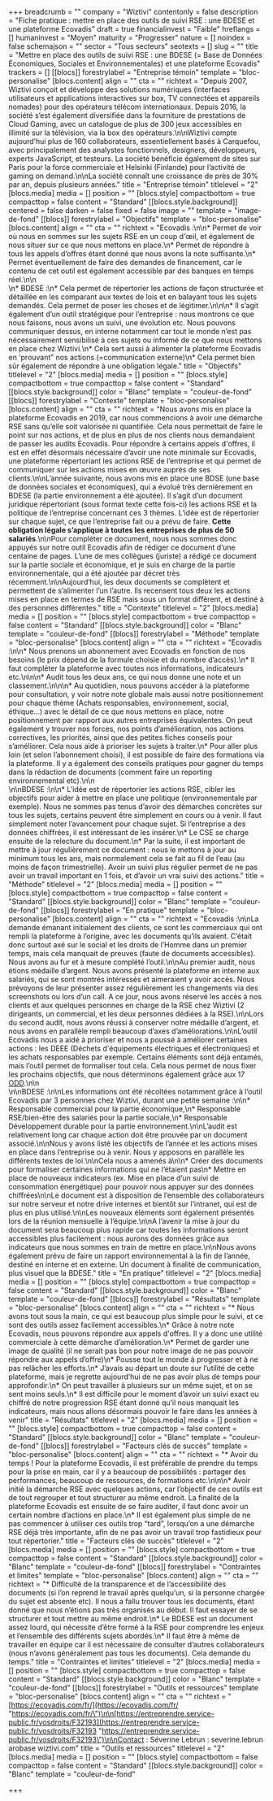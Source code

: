 +++
breadcrumb = ""
company = "Wiztivi"
contentonly = false
description = "Fiche pratique : mettre en place des outils de suivi RSE : une BDESE et une plateforme Ecovadis"
draft = true
financialinvest = "Faible"
hreflangs = []
humaninvest = "Moyen"
maturity = "Progresser"
nature = []
noindex = false
schemajson = ""
sector = "Tous secteurs"
seotexts = []
slug = ""
title = "Mettre en place des outils de suivi RSE : une BDESE (= Base de Données Économiques, Sociales et Environnementales) et une plateforme Ecovadis"
trackers = []
[[blocs]]
forestrylabel = "Entreprise témoin"
template = "bloc-personalise"
[blocs.content]
align = ""
cta = ""
richtext = "Depuis 2007, Wiztivi conçoit et développe des solutions numériques (interfaces utilisateurs et applications interactives sur box, TV connectées et appareils nomades) pour des opérateurs télécom internationaux. Depuis 2016, la société s’est également diversifiée dans la fourniture de prestations de Cloud Gaming, avec un catalogue de plus de 300 jeux accessibles en illimité sur la télévision, via la box des opérateurs.\n\nWiztivi compte aujourd’hui plus de 160 collaborateurs, essentiellement basés à Carquefou, avec principalement des analystes fonctionnels, designers, développeurs, experts JavaScript, et testeurs. La société bénéficie également de sites sur Paris pour la force commerciale et Helsinki (Finlande) pour l’activité de gaming on demand.\n\nLa société connaît une croissance de près de 30% par an, depuis plusieurs années."
title = "Entreprise témoin"
titlelevel = "2"
[blocs.media]
media = []
position = ""
[blocs.style]
compactbottom = true
compacttop = false
content = "Standard"
[[blocs.style.background]]
centered = false
darken = false
fixed = false
image = ""
template = "image-de-fond"
[[blocs]]
forestrylabel = "Objectifs"
template = "bloc-personalise"
[blocs.content]
align = ""
cta = ""
richtext = "Ecovadis :\n\n* Permet de voir où nous en sommes sur les sujets RSE en un coup d'œil, et également de nous situer sur ce que nous mettons en place.\n* Permet de répondre à tous les appels d’offres étant donné que nous avons la note suffisante.\n* Permet éventuellement de faire des demandes de financement, car le contenu de cet outil est également accessible par des banques en temps réel.\n\n  <br>\n* BDESE :\n* Cela permet de répertorier les actions de façon structurée et détaillée en les comparant aux textes de lois et en balayant tous les sujets demandés. Cela permet de poser les choses et de légitimer.\n\n\n* Il s’agit également d’un outil stratégique pour l’entreprise : nous montrons ce que nous faisons, nous avons un suivi, une évolution etc. Nous pouvons communiquer dessus, en interne notamment car tout le monde n’est pas nécessairement sensibilisé à ces sujets ou informé de ce que nous mettons en place chez Wiztivi.\n* Cela sert aussi à alimenter la plateforme Ecovadis en ‘prouvant” nos actions (=communication externe)\n* Cela permet bien sûr également de répondre à une obligation légale."
title = "Objectifs"
titlelevel = "2"
[blocs.media]
media = []
position = ""
[blocs.style]
compactbottom = true
compacttop = false
content = "Standard"
[[blocs.style.background]]
color = "Blanc"
template = "couleur-de-fond"
[[blocs]]
forestrylabel = "Contexte"
template = "bloc-personalise"
[blocs.content]
align = ""
cta = ""
richtext = "Nous avons mis en place la plateforme Ecovadis en 2019, car nous commencions à avoir une démarche RSE sans qu’elle soit valorisée ni quantifiée. Cela nous permettait de faire le point sur nos actions, et de plus en plus de nos clients nous demandaient de passer les audits Ecovadis. Pour répondre à certains appels d'offres, il est en effet désormais nécessaire d’avoir une note minimale sur Ecovadis, une plateforme répertoriant les actions RSE de l’entreprise et qui permet de communiquer sur les actions mises en œuvre auprès de ses clients.\n\nL’année suivante, nous avons mis en place une BDSE (une base de données sociales et économiques), qui a évolué très dernièrement en BDESE (la partie environnement a été ajoutée). Il s’agit d’un document juridique répertoriant (sous format texte cette fois-ci) les actions RSE et la politique de l’entreprise concernant ces 3 thèmes. L’idée est de répertorier sur chaque sujet, ce que l’entreprise fait ou a prévu de faire. **Cette obligation légale s’applique à toutes les entreprises de plus de 50 salariés**.\n\nPour compléter ce document, nous nous sommes donc appuyés sur notre outil Ecovadis afin de rédiger ce document d’une centaine de pages. L’une de mes collègues (juriste) a rédigé ce document sur la partie sociale et économique, et je suis en charge de la partie environnementale, qui a été ajoutée par décret très récemment.\n\nAujourd’hui, les deux documents se complètent et permettent de s’alimenter l’un l’autre. Ils recensent tous deux les actions mises en place en termes de RSE mais sous un format différent, et destiné à des personnes différentes."
title = "Contexte"
titlelevel = "2"
[blocs.media]
media = []
position = ""
[blocs.style]
compactbottom = true
compacttop = false
content = "Standard"
[[blocs.style.background]]
color = "Blanc"
template = "couleur-de-fond"
[[blocs]]
forestrylabel = "Méthode"
template = "bloc-personalise"
[blocs.content]
align = ""
cta = ""
richtext = "Ecovadis :\n\n* Nous prenons un abonnement avec Ecovadis en fonction de nos besoins (le prix dépend de la formule choisie et du nombre d’accès).\n* Il faut compléter la plateforme avec toutes nos informations, indicateurs etc.\n\n\n* Audit tous les deux ans, ce qui nous donne une note et un classement.\n\n\n* Au quotidien, nous pouvons accéder à la plateforme pour consultation, y voir notre note globale mais aussi notre positionnement pour chaque thème (Achats responsables, environnement, social, éthique…) avec le détail de ce que nous mettons en place, notre positionnement par rapport aux autres entreprises équivalentes. On peut également y trouver nos forces, nos points d’amélioration, nos actions correctives, les priorités, ainsi que des petites fiches conseils pour s’améliorer. Cela nous aide à prioriser les sujets à traiter.\n* Pour aller plus loin (et selon l’abonnement choisi), il est possible de faire des formations via la plateforme. Il y a également des conseils pratiques pour gagner du temps dans la rédaction de documents (comment faire un reporting environnemental etc).\n\n  <br>\n\nBDESE :\n\n* L’idée est de répertorier les actions RSE, cibler les objectifs pour aider à mettre en place une politique (environnementale par exemple). Nous ne sommes pas tenus d’avoir des démarches concrètes sur tous les sujets, certains peuvent être simplement en cours ou à venir. Il faut simplement noter l’avancement pour chaque sujet. Si l’entreprise a des données chiffrées, il est intéressant de les insérer.\n* Le CSE se charge ensuite de la relecture du document.\n* Par la suite, il est important de mettre à jour régulièrement ce document : nous le mettons à jour au minimum tous les ans, mais normalement cela se fait au fil de l’eau (au moins de façon trimestrielle). Avoir un suivi plus régulier permet de ne pas avoir un travail important en 1 fois, et d’avoir un vrai suivi des actions."
title = "Méthode"
titlelevel = "2"
[blocs.media]
media = []
position = ""
[blocs.style]
compactbottom = true
compacttop = false
content = "Standard"
[[blocs.style.background]]
color = "Blanc"
template = "couleur-de-fond"
[[blocs]]
forestrylabel = "En pratique"
template = "bloc-personalise"
[blocs.content]
align = ""
cta = ""
richtext = "Ecovadis :\n\nLa demande émanant initialement des clients, ce sont les commerciaux qui ont rempli la plateforme à l’origine, avec les documents qu’ils avaient. C’était donc surtout axé sur le social et les droits de l’Homme dans un premier temps, mais cela manquait de preuves (faute de documents accessibles). Nous avons au fur et à mesure complété l’outil.\n\nAu premier audit, nous étions médaille d’argent. Nous avons présenté la plateforme en interne aux salariés, qui se sont montrés intéressés et aimeraient y avoir accès. Nous prévoyons de leur présenter assez régulièrement les changements via des screenshots ou lors d’un call. A ce jour, nous avons réservé les accès à nos clients et aux quelques personnes en charge de la RSE chez Wiztivi (2 dirigeants, un commercial, et les deux personnes dédiées à la RSE).\n\nLors du second audit, nous avons réussi à conserver notre médaille d’argent, et nous avons en parallèle rempli beaucoup d’axes d’améliorations.\n\nL’outil Ecovadis nous a aidé à prioriser et nous a poussé à améliorer certaines actions : les DEEE (Déchets d'équipements électriques et électroniques) et les achats responsables par exemple. Certains éléments sont déjà entamés, mais l’outil permet de formaliser tout cela. Cela nous permet de nous fixer les prochains objectifs, que nous déterminons également grâce aux 17 [ODD](https://www.novethic.fr/entreprises-responsables/les-objectifs-de-developpement-durable-odd.html).\n\n<br>\n\nBDESE :\n\nLes informations ont été récoltées notamment grâce à l’outil Ecovadis par 3 personnes chez Wiztivi, durant une petite semaine :\n\n* Responsable commercial pour la partie économique,\n* Responsable RSE/bien-être des salariés pour la partie sociale,\n* Responsable Développement durable pour la partie environnement.\n\nL’audit est relativement long car chaque action doit être prouvée par un document associé.\n\nNous y avons listé les objectifs de l’année et les actions mises en place dans l’entreprise ou à venir. Nous y apposons en parallèle les différents textes de loi.\n\nCela nous a amenés à\n\n* Créer des documents pour formaliser certaines informations qui ne l’étaient pas\n* Mettre en place de nouveaux indicateurs (ex. Mise en place d’un suivi de consommation énergétique) pour pouvoir nous appuyer sur des données chiffrées\n\nLe document est à disposition de l’ensemble des collaborateurs sur notre serveur et notre drive internes et bientôt sur l’intranet, qui est de plus en plus utilisé.\n\nLes nouveaux éléments sont également présentés lors de la réunion mensuelle à l’équipe.\n\nA l’avenir la mise à jour du document sera beaucoup plus rapide car toutes les informations seront accessibles plus facilement : nous aurons des données grâce aux indicateurs que nous sommes en train de mettre en place.\n\nNous avons également prévu de faire un rapport environnemental à la fin de l’année, destiné en interne et en externe. Un document à finalité de communication, plus visuel que la BDESE."
title = "En pratique"
titlelevel = "2"
[blocs.media]
media = []
position = ""
[blocs.style]
compactbottom = true
compacttop = false
content = "Standard"
[[blocs.style.background]]
color = "Blanc"
template = "couleur-de-fond"
[[blocs]]
forestrylabel = "Résultats"
template = "bloc-personalise"
[blocs.content]
align = ""
cta = ""
richtext = "* Nous avons tout sous la main, ce qui est beaucoup plus simple pour le suivi, et ce sont des outils assez facilement accessibles.\n* Grâce à notre note Ecovadis, nous pouvons répondre aux appels d'offres. Il y a donc une utilité commerciale à cette démarche d’amélioration.\n* Permet de garder une image de qualité (il ne serait pas bon pour notre image de ne pas pouvoir répondre aux appels d’offre)\n* Pousse tout le monde à progresser et à ne pas relâcher les efforts.\n* J’avais au départ un doute sur l’utilité de cette plateforme, mais je regrette aujourd’hui de ne pas avoir plus de temps pour approfondir.\n* On peut travailler à plusieurs sur un même sujet, et on se sent moins seuls.\n* Il est difficile pour le moment d’avoir un suivi exact ou chiffré de notre progression RSE étant donné qu’il nous manquait les indicateurs, mais nous allons désormais pouvoir le faire dans les années à venir"
title = "Résultats"
titlelevel = "2"
[blocs.media]
media = []
position = ""
[blocs.style]
compactbottom = true
compacttop = false
content = "Standard"
[[blocs.style.background]]
color = "Blanc"
template = "couleur-de-fond"
[[blocs]]
forestrylabel = "Facteurs clés de succès"
template = "bloc-personalise"
[blocs.content]
align = ""
cta = ""
richtext = "* Avoir du temps ! Pour la plateforme Ecovadis, il est préférable de prendre du temps pour la prise en main, car il y a beaucoup de possibilités : partager des performances, beaucoup de ressources, de formations etc.\n\n\n* Avoir initié la démarche RSE avec quelques actions, car l’objectif de ces outils est de tout regrouper et tout structurer au même endroit. La finalité de la plateforme Ecovadis est ensuite de se faire auditer, il faut donc avoir un certain nombre d’actions en place.\n* Il est également plus simple de ne pas commencer à utiliser ces outils trop “tard”, lorsqu’on a une démarche RSE déjà très importante, afin de ne pas avoir un travail trop fastidieux pour tout répertorier."
title = "Facteurs clés de succès"
titlelevel = "2"
[blocs.media]
media = []
position = ""
[blocs.style]
compactbottom = true
compacttop = false
content = "Standard"
[[blocs.style.background]]
color = "Blanc"
template = "couleur-de-fond"
[[blocs]]
forestrylabel = "Contraintes et limites"
template = "bloc-personalise"
[blocs.content]
align = ""
cta = ""
richtext = "* Difficulté de la transparence et de l’accessibilité des documents (si l’on reprend le travail après quelqu’un, si la personne chargée du sujet est absente etc). Il nous a fallu trouver tous les documents, étant donné que nous n’étions pas très organisés au début. Il faut essayer de se structurer et tout mettre au même endroit.\n* Le BDESE est un document assez lourd, qui nécessite d’être formé à la RSE pour comprendre les enjeux et l’ensemble des différents sujets abordés.\n* Il faut être à même de travailler en équipe car il est nécessaire de consulter d’autres collaborateurs (nous n’avons généralement pas tous les documents). Cela demande du temps."
title = "Contraintes et limites"
titlelevel = "2"
[blocs.media]
media = []
position = ""
[blocs.style]
compactbottom = true
compacttop = false
content = "Standard"
[[blocs.style.background]]
color = "Blanc"
template = "couleur-de-fond"
[[blocs]]
forestrylabel = "Outils et ressources"
template = "bloc-personalise"
[blocs.content]
align = ""
cta = ""
richtext = "[https://ecovadis.com/fr/](https://ecovadis.com/fr/ \"https://ecovadis.com/fr/\")\n\n[https://entreprendre.service-public.fr/vosdroits/F32193](https://entreprendre.service-public.fr/vosdroits/F32193 \"https://entreprendre.service-public.fr/vosdroits/F32193\")\n\nContact : Séverine Lebrun : severine.lebrun arobase wiztivi.com"
title = "Outils et ressources"
titlelevel = "2"
[blocs.media]
media = []
position = ""
[blocs.style]
compactbottom = false
compacttop = false
content = "Standard"
[[blocs.style.background]]
color = "Blanc"
template = "couleur-de-fond"

+++
